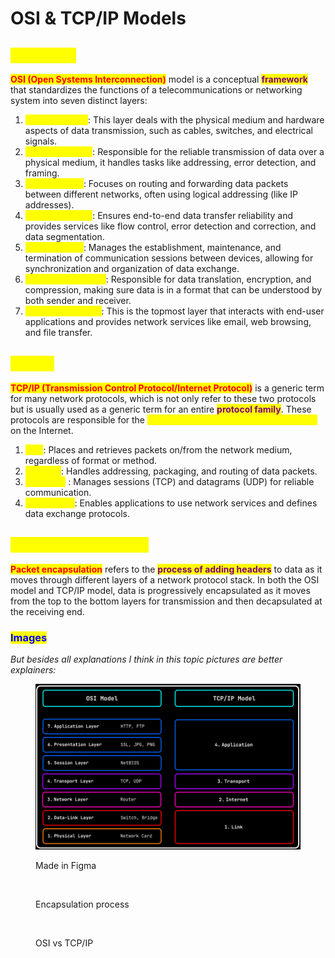 # OSI & TCP/IP Models

## <mark style="color:yellow;">OSI Model</mark>

<mark style="color:red;">**OSI (Open Systems Interconnection)**</mark> model is a conceptual <mark style="color:purple;">**framework**</mark> that standardizes the functions of a telecommunications or networking system into seven distinct layers:

1. <mark style="color:yellow;">**`Physical Layer`**</mark>: This layer deals with the physical medium and hardware aspects of data transmission, such as cables, switches, and electrical signals.
2. <mark style="color:yellow;">**`Data Link Layer`**</mark>: Responsible for the reliable transmission of data over a physical medium, it handles tasks like addressing, error detection, and framing.
3. <mark style="color:yellow;">**`Network Layer`**</mark>: Focuses on routing and forwarding data packets between different networks, often using logical addressing (like IP addresses).
4. <mark style="color:yellow;">**`Transport Layer`**</mark>: Ensures end-to-end data transfer reliability and provides services like flow control, error detection and correction, and data segmentation.
5. <mark style="color:yellow;">**`Session Layer`**</mark>: Manages the establishment, maintenance, and termination of communication sessions between devices, allowing for synchronization and organization of data exchange.
6. <mark style="color:yellow;">**`Presentation Layer`**</mark>: Responsible for data translation, encryption, and compression, making sure data is in a format that can be understood by both sender and receiver.
7. <mark style="color:yellow;">**`Application Layer`**</mark>: This is the topmost layer that interacts with end-user applications and provides network services like email, web browsing, and file transfer.

## <mark style="color:yellow;">TCP/IP</mark>

<mark style="color:red;">**TCP/IP (Transmission Control Protocol/Internet Protocol)**</mark> is a generic term for many network protocols, which is not only refer to these two protocols but is usually used as a generic term for an entire <mark style="color:purple;">**protocol family**</mark>. These protocols are responsible for the <mark style="color:yellow;">**switching and transport of data packets**</mark> on the Internet.&#x20;

1. <mark style="color:yellow;">**`Link`**</mark>: Places and retrieves packets on/from the network medium, regardless of format or method.
2. <mark style="color:yellow;">**`Internet`**</mark>: Handles addressing, packaging, and routing of data packets.
3. <mark style="color:yellow;">**`Transport`**</mark> : Manages sessions (TCP) and datagrams (UDP) for reliable communication.
4. <mark style="color:yellow;">**`Application`**</mark>: Enables applications to use network services and defines data exchange protocols.

## <mark style="color:yellow;">Packet Encapsulation</mark>

<mark style="color:red;">**Packet encapsulation**</mark> refers to the <mark style="color:purple;">**process of adding headers**</mark> to data as it moves through different layers of a network protocol stack. In both the OSI model and TCP/IP model, data is progressively encapsulated as it moves from the top to the bottom layers for transmission and then decapsulated at the receiving end.

### <mark style="color:blue;">Images</mark>

_But besides all explanations I think in this topic pictures are better explainers:_&#x20;

<figure><img src="../../.gitbook/assets/image (9).png" alt=""><figcaption><p>Made in Figma</p></figcaption></figure>

<figure><img src="../../.gitbook/assets/OSI1.png" alt=""><figcaption><p>Encapsulation process</p></figcaption></figure>

<figure><img src="../../.gitbook/assets/OSI2.png" alt=""><figcaption><p>OSI vs TCP/IP</p></figcaption></figure>

